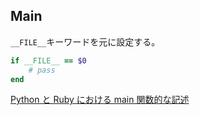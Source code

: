 ## Main

`__FILE__`キーワードを元に設定する。

```ruby
if __FILE__ == $0
    # pass
end
```

[Python と Ruby における main 関数的な記述](http://d.hatena.ne.jp/r_ikeda/20111113/mainfunc)
